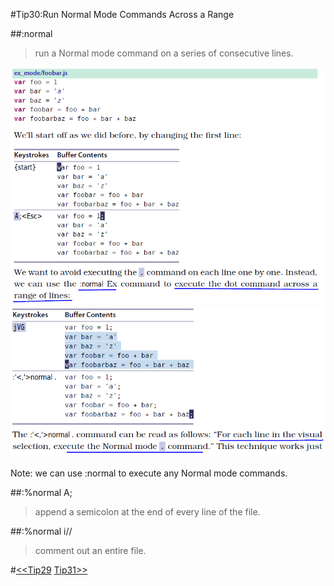 #Tip30:Run Normal Mode Commands Across a Range  
  
##:normal  
>run a Normal mode command on a series of consecutive lines.  
  
![tip30_1](images/tip30_1.png)  
![tip30_2](images/tip30_2.png)  
      
Note: we can use :normal to execute any Normal mode commands.  
  
  
##:%normal A;  
>append a semicolon at the end of every line of the file.  
  
##:%normal i//  
>comment out an entire file.  
  
#[<<Tip29](tip29.md) [Tip31>>](tip31.md)
